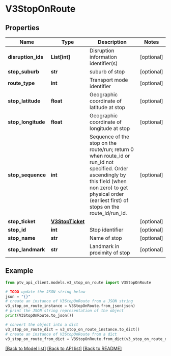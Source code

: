 # V3StopOnRoute


## Properties

Name | Type | Description | Notes
------------ | ------------- | ------------- | -------------
**disruption_ids** | **List[int]** | Disruption information identifier(s) | [optional] 
**stop_suburb** | **str** | suburb of stop | [optional] 
**route_type** | **int** | Transport mode identifier | [optional] 
**stop_latitude** | **float** | Geographic coordinate of latitude at stop | [optional] 
**stop_longitude** | **float** | Geographic coordinate of longitude at stop | [optional] 
**stop_sequence** | **int** | Sequence of the stop on the route/run; return 0 when route_id or run_id not specified. Order ascendingly by this field (when non zero) to get physical order (earliest first) of stops on the route_id/run_id. | [optional] 
**stop_ticket** | [**V3StopTicket**](V3StopTicket.md) |  | [optional] 
**stop_id** | **int** | Stop identifier | [optional] 
**stop_name** | **str** | Name of stop | [optional] 
**stop_landmark** | **str** | Landmark in proximity of stop | [optional] 

## Example

```python
from ptv_api_client.models.v3_stop_on_route import V3StopOnRoute

# TODO update the JSON string below
json = "{}"
# create an instance of V3StopOnRoute from a JSON string
v3_stop_on_route_instance = V3StopOnRoute.from_json(json)
# print the JSON string representation of the object
print(V3StopOnRoute.to_json())

# convert the object into a dict
v3_stop_on_route_dict = v3_stop_on_route_instance.to_dict()
# create an instance of V3StopOnRoute from a dict
v3_stop_on_route_from_dict = V3StopOnRoute.from_dict(v3_stop_on_route_dict)
```
[[Back to Model list]](../README.md#documentation-for-models) [[Back to API list]](../README.md#documentation-for-api-endpoints) [[Back to README]](../README.md)


